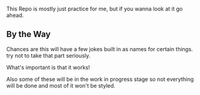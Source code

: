 This Repo is mostly just practice for me, but if you wanna look at it go ahead. 

## By the Way

Chances are this will have a few jokes built in as names for certain things. try not to take that part seriously.

What's important is that it works!

Also some of these will be in the work in progress stage so not everything will be done and most of it won't be styled.